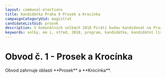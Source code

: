 ```yaml
---
layout: communal-elections
title: Kandidátka Praha 9 Prosek a Krocínka
campaignCategoryUid: magistrat
candidateListUid: prosek
description: V komunálních volbách 2018 Piráti budou kandidovat na Praze 9. Jak na magistrát, tak i na jednotlivé městské obvody. Prosazujeme transparentní veřejnou správu, participaci veřejnosti, férový přístup ke všem způsobům dopravy a politiku, která využívá možností technologií 21. století pro otevřenou a demokratickou společnost.
keywords: volby, mo i, střed, 2018, program, kandidátka, kandidátní listina, kandidáti, komunální volby
---
```

<h1>Obvod č. 1 - Prosek a Krocínka</h1>
Obvod zahrnuje oblasti **Prosek** a **Krocínka**.